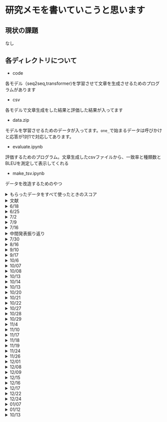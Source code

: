 # 研究メモを書いていこうと思います

## 現状の課題

なし

## 各ディレクトリについて

- code

各モデル（seq2seq,transformer)を学習させて文章を生成させるためのプログラムがあります

- csv

各モデルで文章生成をした結果と評価した結果が入ってます

- data.zip

モデルを学習させるためのデータが入ってます。`one_`で始まるデータは呼びかけと応答が1対1で対応してあります。

- evaluate.ipynb

評価するためのプログラム。文章生成したcsvファイルから、一致率と種類数とBLEUを測定して表示してくれる

- make_tsv.ipynb

データを改造するためのやつ

<details>

<summary>もらったデータをすべて使ったときのスコア</summary>

## seq2seqのスコア

  |完全一致率(%)|種類数|BLUE|
  |:--:|:--:|:--:|
  |12.48|40|0.05|


## Transformerのスコア

|完全一致率(%)|種類数|BLEU|
|:--:|:--:|:--:|
|27.84|506|0.08|

## Seq2seq + Bertの埋め込み層のスコア

|完全一致率(%)|種類数|BLEU|
|:--:|:--:|:--:|
|10.13|41|0.03|

## Transformer + Bertの埋め込み層のスコア

|完全一致率(%)|種類数|BLEU|
|:--:|:--:|:--:|
|23.61|589|0.07|

</details>

<details>

<summary>文献</summary>

[系列変換モデルに基づく傾聴的な応答表現の生成](https://anlp.jp/proceedings/annual_meeting/2018/pdf_dir/P7-17.pdf)

[語りの傾聴において表出する応答データの拡充](https://www.anlp.jp/proceedings/annual_meeting/2020/pdf_dir/P1-33.pdf)

[Attention Is All You Need](https://arxiv.org/abs/1706.03762)

[github of Transformer](https://github.com/huggingface/transformers)

[BERT: Pre-training of Deep Bidirectional Transformers for Language Understanding](https://arxiv.org/abs/1810.04805)

</details>

<details>

<summary>6/18</summary>

ゼロから DL の RNN の章の読了

LSTM を始めた

</details >

<details>
<summary> 6/25</summary>

６章 LSTM の章が終わった

LSTM におけるモデルの精度向上手段などについて学んだ。

- 有効な手法

  ドロップアウトの追加（時間方向には繋げない）

  LSTM 層の追加

  Affine レイヤと Embedding レイヤにおける重み共有

７章を読み始めた

前の章で保存しておいたモデルの重みを使って文章の生成をためした。

</details>

<details>

<summary>7/2 </summary>

7 章 seq2seq に入った

#### seq2seq とは

Encoder と Decoder の２つの RNN から構成される

ここでの出力は LSTM レイヤの最後の隠れ状態になる。これに必要な情報が入っている。（固定長のベクトルになる）

Encoder は入力情報をエンコードして Decoder はそれをもとに出力を生成する

#### seq2seq を改良したい

1.  入力データを反転させる

なぜうまく行くのかはわかっていないけど大体の場合うまく行くらしい

2. 覗き見

今のモデルではデコーダのの最初の LSTM&Affine しか受け取れないので全体に行き渡るようにする
(Peekydeocder,PeekySeq2seq に実装済み)

</details>

<details>

<summary>7/9</summary>

ゼロから作る DL を読了した

イマイチ式とコードのイメージがつながらない

中間発表用のスライドを作ってました。なかなか難しい...

[中間発表用のスライドはこちら](https://kosenjp-my.sharepoint.com/:p:/g/personal/31540_toyota_kosen-ac_jp/ERB6GWA25h9EqEwibb21uE4B8uzeLus7C9gXFM_P-c1mYw?e=u1dPOk)

- seq2seq の問題点

固定長のベクトルを返す。（入力の長さに関わらず）

- Encoder を改良する

1. LSTM の重みを最後のものだけではなく*すべて*利用する

隠れ層の重みをすべて取り出して Encoder に渡してあげる

隠れ層の重みの中には入力された単語の情報がおおく含まれるため

- Decoder を改良する

1. 各単語ベクトルに対して重み付き和を計算する

2. 内積を用いてベクトル間の類似度を計算する

これらの層を組み合わせることで Attention を実現する

</details>

<details>

<summary>7/16</summary>

pytorch のサンプルを動かすときの spaCy のモデルは管理者権限でインストールする

発表用のプレゼンを完成させた

そろそろ pytorch を使ってモデルを作っていきたいので、まずは、前処理について調べている。

学習データは、タブ区切りで，左側が語り，右側が傾聴応答．語り，応答とも半角スペースで形態素に区切ってある．

別のファイル（morphological_analysis.py)をつくって前処理の練習をしてる

</details>

<details>

<summary>中間発表振り返り</summary>

質問

1. パフォーマンスはどうやって図るの？

   完全一致率->正解の応答と一致した生成された応答の数

   BLUE->生成された応答と正解がどの程度似ているかの指標

   種類数->生成された応答の種類

2. 系列変換ってどれのこと？

   seq2seq と Transformer の部分のとこで使われている（BERT はどうなんだろ）

</details>

<details>
<summary>7/30</summary>

- やったこと

テキストファイルを seq2seq で読み込ませるための前処理

見た感じうまく行ったので、seq2seq を動かせるようにしたい

ソースコードは morphological_analysis.py にある

呼び掛けと応答を別のファイルに保存してから、前処理をかけるように変更した

訓練用データとテスト用のデータへの分割に sklearn のものを使ってみる

- 参考リンク

[PyTorch で Seq2Seq を実装してみた](https://qiita.com/m__k/items/b18756628575b177b545)

前処理の参考

[Torchtext Tutorial 01: Getting Started](https://github.com/mjc92/TorchTextTutorial/blob/master/01.%20Getting%20started.ipynb)

BERT と Attention の解説記事

[自然言語処理の王様「BERT」の論文を徹底解説](https://qiita.com/omiita/items/72998858efc19a368e50#10-%E8%A6%81%E7%B4%84)

[深層学習界の大前提 Transformer の論文解説！](https://qiita.com/omiita/items/07e69aef6c156d23c538)

</details>

<details>
<summary>8/16</summary>

- 今日したこと

  サンプルの seq2seq はめんどくさそうなので自前でモデル部分だけ pytorch を使うように方向転換した

  seq2seq は一応動作するところまではできた。

- これから

  プロポーザルの修正と まとめ WORD を作成する。

  スライドに追加する画像（イラスト）と系列変換の部分の追加

</details>

<details>
<summary>9/10</summary>

- 今日したこと

  Attention を使った seq2seq を実装（丸写し）した

  Attention はまだデバックしていないです

- これからの予定

モデルを読み込んで、応答の生成をするスクリプトを作成する

BLUE などのスコアの計算もしていきたい

- 参考文献

[PyTorch で Attention Seq2Seq を実装してみた](https://qiita.com/m__k/items/646044788c5f94eadc8d)

</details>

<details>
<summary>9/17</summary>

- 今日したこと

コードを colabolatory に移植した。

seq2seq の場合の生成が一応できた

[結果はこちらです](https://drive.google.com/drive/folders/1wlw_0E57uI_qXNbg4HnL0xcrFFQjyb_S)

ファイル名は seq2seq.csv

- これからすること

スコアの計測

正しく生成できているかわからないので確認する

Attention 　 seq2seq も実行して生成してみる

</details>

<details>
<summary>10/6</summary>

- 今日したこと

seq2seq の処理の確認

torchtext を使ってテキストデータの処理をした

参考: [torchtext で簡単に Deep な自然言語処理](https://qiita.com/itok_msi/items/1f3746f7e89a19dafac5)

- これからすること

いったん seq2seq の問題点を確認した後に、transformer のモデルを作成したい

ちゃんと生成されているか確認する

</details>

<details>

<summary>10/07</summary>

- 今日したこと

Attention seq2seq の実装

torchtext を使って、文章の前処理をした。

開始文字を S、終了文字を E にした。

参考にしている pytorch のチュートリアルではうまく行かなそうなので他のチュートリアルのやり方で試してみる

- これからすること

モデルの学習に必要な行列にテキストデータを変換して、学習させる。

</details>

<details>

<summary>10/08</summary>

- 今日したこと

  pytorch に実装されている Attention モデルを試した。

  torchtext を使った前処理をして、モデルの訓練をさせる予定。

  前処理はうまくいったけど訓練をするときにエラーをはいたので解決したい。

  途中で colaboratory が動かなくなったので seq2seq のスコアを計算してました

- これからすること

attention seq2seq の学習の実行（デバッグ）

</details>

<details>
<summary>10/13</summary>

- 今日したこと

  Attention Seq2seqの学習が動作した。

  pytorchでBERTを使うときの参考になりそうな記事を探していた。

  [日本語BERTモデルをPyTorch用に変換してfine-tuningする with torchtext & pytorch-lightning](https://radiology-nlp.hatenablog.com/entry/2020/01/18/013039)

  [Pretrained models -Hugging face](https://huggingface.co/transformers/pretrained_models.html)

  [cl-tohoku/bert-japanese](https://github.com/cl-tohoku/bert-japanese)

  [日本語BERTモデルに、センター試験や文章生成をやらせてみる](https://qiita.com/jun40vn/items/6458eb3a5301602d7092)

- これからすること

  Attention Seq2seqを使って文章を生成して、結果を確認する。

  pytorchを使ってBERTのfine Turningのやり方を知らべる

</details>

<details>
<summary>10/14</summary>

- 今日したこと

Transformerでの文章生成部分の作成。生成は正しくできてそう。

一通り生成できたと思います

- これからすること

生成結果を使って、スコアを計算するスクリプトを書く

</details>

<details>
<summary>10/13</summary>

- 今日したこと

Attention Seq2seqの学習と文章生成。結果は`result_transformer.csv`にあります。

各スコアを計算するためのスクリプトの作成

bleuのスコアがどうしても0に近い値になってしまう。結果は`score_seq2seq.csv`にあります。

- これからすること

BERTを使って文章を生成する。

BLEUのスコアについて考察する

</details>

<details>
<summary>10/20</summary>

- 今日したこと

BERTのモデルの作成

生成に関する論文

[BERT has a Mouth, and It Must Speak: BERT as a Markov Random Field Language Model](https://arxiv.org/abs/1902.04094)


- これからすること

参考にしているものがテキストの分類タスク用なので文章生成をするように変更する

引き続きBERTモデルの作成を続ける

</details>

<details>
<summary>10/21</summary>

- 今日したこと

BERTモデルの作成をした。

参考資料は分類用でテキストの変換などがどうすればいいのかわからないので別の方法を試す。

生成は`['MASK']`を連続で並べてやればできる。

- これからすること

BERTの重みを使ってseq2seqを初期化して学習させる。

</details>

<details>
<summary>10/22</summary>

- 今日したこと

ハイパーパラメータをseq2seqとtransformerでそろえた。

BERTの重みを取り出すことができた。

- これからすること

未知語の処理を考える。

BERTの重みでEmbeddingの初期化をする方法を考える。

</details>

<details>
<summary>10/27</summary>

- 今日したこと

生成された文が空のときに、2番目に推測される単語で補完するように改良した

中間発表のレジュメをかいてました。

- これからすること

生成された文の確認とBERTを使ってEmbeddingを初期化する方法を考える

</details>

<details>
<summary>10/28</summary>

- 今日したこと

Seq2seqとTransformerにおける学習の評価と中間発表用のWORDの作成

- これからすること

BERTから分散表現を取り出す。

中間発表のスライドの作成。

</details>

<details>
<summary>10/29</summary>

- 今日したこと

Transformerを使って学習を実行できた。

生成文を変換する関数を見直した。辞書には問題はなさそうなので、吐き出す確率の番号がおかしいと感じた。

入力文や応答に対する翻訳があってない（おかしい）。

seq2seqのプログラムは`seq2seq_with_torchtext.ipynb`、Attention付きseq2seqのプログラムは`attention=seq2seq.ipynb`にあります。

Multi30kを使った英独の翻訳データセットを使って3エポックだけモデルを訓練して文を生成した。

実行結果

```
入力
tensor([   2,    8,   36,   22,  245,   31,   12,   24,  122,   27,   14, 2047, 9,   35,    8,   16,   99,  290,    4,    3,    1,    1,    1,    1, 1,    1,    1,    1])
['<sos>', 'eine', 'gruppe', 'von', 'kindern', 'sitzt', 'auf', 'dem', 'boden', 'vor', 'einer', 'ziegelwand', ',', 'während', 'eine', 'frau', 'sie', 'beobachtet', '.', '<eos>']
答え
tensor([   2,    4,   38,   12,   63,  150,    8,    7,  259,  236,    4,  291, 108,   28,    4,   14, 1725,  155,    5,    3,    1,    1,    1,    1, 1,    1,    1])
['<sos>', 'a', 'group', 'of', 'children', 'sit', 'on', 'the', 'floor', 'against', 'a', 'brick', 'wall', 'while', 'a', 'woman', 'observes', 'them', '.', '<eos>']
予測
tensor([[ 0], [ 4], [ 9], [ 6], [ 4], [ 5], [ 3], [ 4], [39], [ 5], [ 3], [ 5], [ 5], [ 3], [ 4], [ 5], [ 3], [ 5], [ 5], [ 3], [ 5], [ 3], [ 5], [ 3], [ 5], [ 5], [ 3]])
['a', 'man', 'in', 'a', '.']

入力
tensor([  2,   5,  70,  32,  69,  20, 222, 140,   4,   3,   1,   1,   1,   1, 1,   1,   1,   1,   1,   1,   1,   1,   1,   1,   1,   1,   1,   1])
['<sos>', 'ein', 'kleiner', 'hund', 'springt', 'im', 'sand', 'herum', '.', '<eos>']
答え
tensor([  2,   4,  70,  35,  92, 124,   7, 211,   3,   1,   1,   1,   1,   1, 1,   1,   1,   1,   1,   1,   1,   1,   1,   1,   1,   1,   1])
['<sos>', 'a', 'small', 'dog', 'jumping', 'along', 'the', 'sand', '<eos>']
予測
tensor([[ 0], [ 4], [ 9], [ 6], [ 4], [ 9], [ 6], [23], [ 5], [ 3], [ 4], [ 9], [ 4], [ 9], [ 4], [ 9], [ 6], [ 4], [ 4], [ 4], [ 9], [ 6], [ 4], [ 9], [ 6], [ 5], [ 3]])
['a', 'man', 'in', 'a', 'man', 'in', 'shirt', '.']
```

- これからすること

中間発表のスライドの作成

</details>

<details>
<summary>11/4</summary>

- 今日したこと

スライドとワードの作成

作成している間にTransformerの学習を進めてました

BERTのEmbeddingを取り出すことができた

- これからすること

スライドの見直しとBERTの分散表現を用いた学習をしたい

</details>

<details>
<summary>11/10</summary>

- 今日したこと

Transformerモデルの学習部分と文章に変換する部分の確認（これと言ってミスは見当たらなかった)

pytorchのテンプレートでは、言語モデルを作っていた。これでも生成自体はできそうだと感じた。

ある程度の文章は生成できました

- これからすること

一旦、bertの分散表現を使ったseq2seqを作ります

</details>

<details>
<summary>11/17</summary>

- 今日したこと

bertを埋め込みを使ったseq2seqとTransformerの作成

プログラムの見直し

- これからすること

Transformer側のDecoder部分の追加実装

</details>

<details>
<summary>11/18</summary>

- 今日したこと

TransformerとBERTの分散表現を使ったTransformerの学習の実行

- これからすること

生成された文章の確認とスコアの計測

</details>

<details>
<summary>11/19</summary>

- 今日したこと

一応やりたいことはすべて終わってスコアの計測も終わりました。

- これからすること

応答と呼びかけを1対1で対応させたデータを使ってモデルを訓練し、応答を確認してみます

</details>

<details>
<summary>11/24</summary>

- 今日したこと

文章生成用の関数で`target`を入れるのはおかしい気がしたので、入れない関数に変更した。これで文章を生成して様子を見ます。

- これからすること

transformerでの文章生成関数を作成する

</details>

<details>
<summary>11/26</summary>

- 今日したこと

seq2seqでの文章生成時に出てくる何もない文の原因究明

ハイパーパラメータ（ドロップアウト率:0.5->0.3, 隠れ層の数:768 -> 256)を変更して要図を見たけど改善されなかった

- これからすること

引き続き色々いじってみます

</details>

<details>
<summary>12/01</summary>

- 今日したこと

Transformer側での文章生成関数の実装

lossの可視化をできるようにした

seq2seqはかぶりのないデータセットを使っても何も返さない時があってので根本的になにかが間違っているのかもしれない

- これからすること

文章生成関数のデバック

</details>

<details>
<summary>12/08</summary>

- 今日したこと

Seq2seqで空白語が生成される問題を解決した。隠れ層の数を増やしたら解決した。

- これからすること

Transformerの文章生成関数を作る。今の所、学習はできているが文章を生成しているわけではない。

</details>

<details>
<summary>12/09</summary>

- 今日したこと

linuxでモデルの訓練をするようにした。動作は確認した。

- これからすること

モデルの学習を進める

</details>

<details>
<summary>12/15</summary>

- 今日したこと

学習プログラムのデバック

- これからすること

引き続き学習プログラムのデバックをしてスコアを計測していきたい

</details>

<details>
<summary>12/16</summary>

- 今日したこと

プログラムのデバック

文章生成の進捗を見れるようにプログレスバーを追加してみた

- これからすること

seq2seqで空白文字が生成されないようなパラメータ探し

</details>

<details>
<summary>12/17</summary>

- 今日したこと

seq2seqの学習。未だに何も言わない時がある

- これからすること

何も言われないことのないパラメータ探し

</details>

<details>
<summary>12/22</summary>

- 今日したこと

TransformerとBERTの埋め込み層を使ったSeq2seqの出力の確認。

Transformerは何も言わなくて、seq2seqは支離滅裂な文章が多かった。

論文を読んだら、入力文の反転が有効と書いてあったのでやってみようと思う

- これからすること

学習させます

</details>

<details>
<summary>12/24</summary>

- 今日したこと

Transformerのバグ取り

- これからすること

学習させる

</details>

<details>
<summary>01/07</summary>

- 今日したこと

モデルの学習

- これからすること

seq2seqで空白文字が出るのでプログラムを見直す

</details>

<details>
<summary>01/12</summary>

- 今日したこと

出力分がおかしかったのでdateloaderを見直したら、バグを見つけた。修正して学習し直す

- これからすること

概要を書く

</details>

<details>
<summary>10/13</summary>

- 今日したこと

Transformerの出力文を確認した。一部日本語としておかしい文が見られることがある。

概要を少し書いた。

- これからすること

概要を書く

</details>